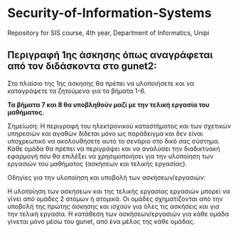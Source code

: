 # Security-of-Information-Systems
Repository for SIS course, 4th year, Department of Informatics, Unipi

## Περιγραφή 1ης άσκησης όπως αναγράφεται από τον διδάσκοντα στο gunet2:
Στο πλαίσιο της 1ης άσκησης θα πρέπει να υλοποιήσετε και να καταγράψετε τα ζητούμενα για τα βήματα 1-6.

**Τα βήματα 7 και 8 θα υποβληθούν μαζί με την τελική εργασία του μαθήματος.**

 

Σημείωση: Η περιγραφή του ηλεκτρονικού καταστήματος και των σχετικών υπηρεσιών και αγαθών δίδεται μόνο ως παράδειγμα και δεν είναι υποχρεωτικό να ακολουθήσετε αυτό το σενάριο στο δικό σας σύστημα. Κάθε ομάδα θα πρέπει να περιγράψει και να αναλύσει την διαδικτυακή εφαρμογή που θα επιλέξει να χρησιμοποιήσει για την υλοποίηση των εργασιών του μαθήματος (ασκήσεων και τελικής εργασίας).

 

 

Οδηγίες για την υλοποίηση και υποβολή των ασκήσεων/εργασιών: 

Η υλοποίηση των ασκήσεων και της τελικής εργασίας εργασιών μπορεί να γίνει από ομάδες 2 ατόμων ή ατομικά. Οι ομάδες σχηματίζονται από την υποβολή της πρώτης άσκησης και ισχούν για όλες τις ασκήσεις και για την τελική εργασία. Η κατάθεση των ασκήσεων/εργασιών για κάθε ομάδα γίνεται μόνο μέσω του gunet, από ένα μέλος της κάθε ομάδας.
